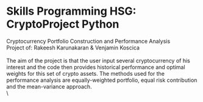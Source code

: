 # Skills Programming HSG: CryptoProject Python
Cryptocurrency Portfolio Construction and Performance Analysis\
Project of: Rakeesh Karunakaran & Venjamin Koscica\
\
The aim of the project is that the user input several cryptocurrency of his interest and the code then provides historical performance and optimal weights for this set of crypto assets. The methods used for the performance analysis are equally-weighted portfolio, equal risk contribution and the mean-variance approach.\
\


